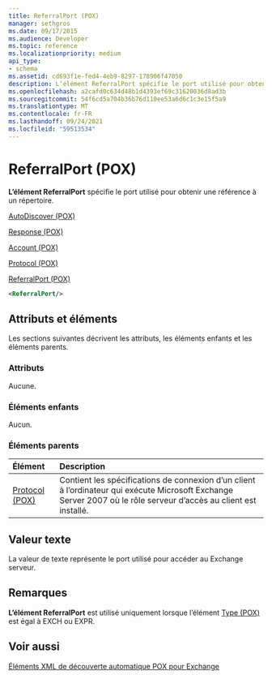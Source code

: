 ```yaml
---
title: ReferralPort (POX)
manager: sethgros
ms.date: 09/17/2015
ms.audience: Developer
ms.topic: reference
ms.localizationpriority: medium
api_type:
- schema
ms.assetid: cd693f1e-fed4-4eb9-8297-178906f47050
description: L’élément ReferralPort spécifie le port utilisé pour obtenir une référence à un répertoire.
ms.openlocfilehash: a2cafd0c634d48b1d4393ef69c31620036d8ad3b
ms.sourcegitcommit: 54f6cd5a704b36b76d110ee53a6d6c1c3e15f5a9
ms.translationtype: MT
ms.contentlocale: fr-FR
ms.lasthandoff: 09/24/2021
ms.locfileid: "59513534"
---
```

# <a name="referralport-pox"></a>ReferralPort (POX)

**L’élément ReferralPort** spécifie le port utilisé pour obtenir une référence à un répertoire. 
  
[AutoDiscover (POX)](autodiscover-pox.md)
  
[Response (POX)](response-pox.md)
  
[Account (POX)](account-pox.md)
  
[Protocol (POX)](protocol-pox.md)
  
[ReferralPort (POX)](referralport-pox.md)
  
```xml
<ReferralPort/>
```

## <a name="attributes-and-elements"></a>Attributs et éléments

Les sections suivantes décrivent les attributs, les éléments enfants et les éléments parents.
  
### <a name="attributes"></a>Attributs

Aucune.
  
### <a name="child-elements"></a>Éléments enfants

Aucun.
  
### <a name="parent-elements"></a>Éléments parents

|**Élément**|**Description**|
|:-----|:-----|
|[Protocol (POX)](protocol-pox.md) <br/> |Contient les spécifications de connexion d’un client à l’ordinateur qui exécute Microsoft Exchange Server 2007 où le rôle serveur d’accès au client est installé.  <br/> |
   
## <a name="text-value"></a>Valeur texte

La valeur de texte représente le port utilisé pour accéder au Exchange serveur.
  
## <a name="remarks"></a>Remarques

**L’élément ReferralPort** est utilisé uniquement lorsque l’élément [Type (POX)](type-pox.md) est égal à EXCH ou EXPR. 
  
## <a name="see-also"></a>Voir aussi



[Éléments XML de découverte automatique POX pour Exchange](pox-autodiscover-xml-elements-for-exchange.md)

